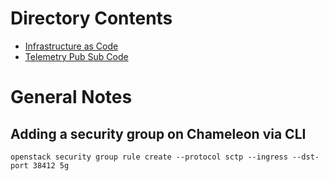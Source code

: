 # Directory Contents
- [Infrastructure as Code](./iac)
- [Telemetry Pub Sub Code](./tps)

# General Notes
## Adding a security group on Chameleon via CLI
```
openstack security group rule create --protocol sctp --ingress --dst-port 38412 5g
```
